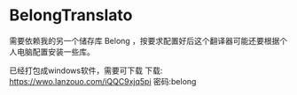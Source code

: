 # BelongTranslato 
需要依赖我的另一个储存库 Belong ，按要求配置好后这个翻译器可能还要根据个人电脑配置安装一些库。

已经打包成windows软件，需要可下载
下载:
https://wwo.lanzouo.com/iQQC9xjq5pi
密码:belong
